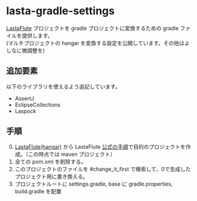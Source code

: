 lasta-gradle-settings
========================
[LastaFlute](http://dbflute.seasar.org/ja/lastaflute/ "LastaFlute") プロジェクトを gradle プロジェクトに変換するための gradle ファイルを提供します。      
(マルチプロジェクトの hangar を変換する設定を公開しています。その他はよしなに微調整を)


追加要素
------------------------
以下のライブラリを使えるよう追記しています。
+ AssertJ
+ EclipseCollections
+ Laspock


手順
-----------------------------
0. [LastaFlute(hangar)](https://github.com/lastaflute/lastaflute-example-maihama "hangar") から LastaFlute [公式の手順](http://dbflute.seasar.org/ja/lastaflute/howto/startup/multi.html#howto "手順")で目的のプロジェクトを作成。（この時点では maven プロジェクト）
1. 全ての pom.xml を削除する。
2. このプロジェクトのファイルを #change_it_first で検索して、0で生成したプロジェクト用に書き換える。
3. プロジェクトルートに settings.gradle, base に gradle.properties, build.gradle を配置
